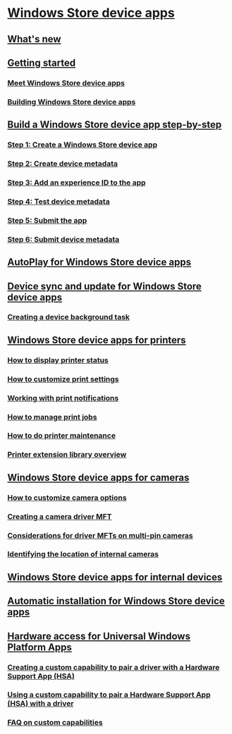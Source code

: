 # [Windows Store device apps](index.md)
## [What's new](what-s-new.md)
## [Getting started](getting-started.md)
### [Meet Windows Store device apps](meet-windows-store-device-apps.md)
### [Building Windows Store device apps](the-workflow.md)
## [Build a Windows Store device app step-by-step](build-a-windows-store-device-app-step-by-step.md)
### [Step 1: Create a Windows Store device app](step-1--create-a-windows-store-device-app.md)
### [Step 2: Create device metadata](step-2--create-device-metadata.md)
### [Step 3: Add an experience ID to the app](step-3--add-an-experience-id-to-the-app.md)
### [Step 4: Test device metadata](step-4--test-device-metadata.md)
### [Step 5: Submit the app](step-5--submit-the-app.md)
### [Step 6: Submit device metadata](step-6--submit-device-metadata.md)
## [AutoPlay for Windows Store device apps](autoplay-for-windows-store-device-apps.md)
## [Device sync and update for Windows Store device apps](device-sync-and-update-for-windows-store-device-apps.md)
### [Creating a device background task](how-to-create-a-device-background-task.md)
## [Windows Store device apps for printers](windows-store-device-apps-for-printers.md)
### [How to display printer status](how-to-display-printer-status.md)
### [How to customize print settings](how-to-customize-print-settings.md)
### [Working with print notifications](working-with-print-notifications.md)
### [How to manage print jobs](how-to-manage-print-jobs.md)
### [How to do printer maintenance](how-to-do-printer-maintenance.md)
### [Printer extension library overview](printer-extension-library-overview.md)
## [Windows Store device apps for cameras](windows-store-device-apps-for-webcams.md)
### [How to customize camera options](how-to-customize-camera-options.md)
### [Creating a camera driver MFT](creating-a-camera-driver-mft.md)
### [Considerations for driver MFTs on multi-pin cameras](driver-mfts-on-multi-pin-cameras.md)
### [Identifying the location of internal cameras](identifying-the-location-of-internal-cameras.md)
## [Windows Store device apps for internal devices](windows-store-device-apps-for-specialized-devices.md)
## [Automatic installation for Windows Store device apps](auto-install-for-windows-store-device-apps.md)
## [Hardware access for Universal Windows Platform Apps](hardware-access-for-universal-windows-platform-apps.md)
### [Creating a custom capability to pair a driver with a Hardware Support App (HSA)](creating-a-custom-capability-to-pair-driver-with-hsa.md)
### [Using a custom capability to pair a Hardware Support App (HSA) with a driver](using-a-custom-capability-to-pair-hsa-with-driver.md)
### [FAQ on custom capabilities](FAQ-on-custom-capabilities.md)